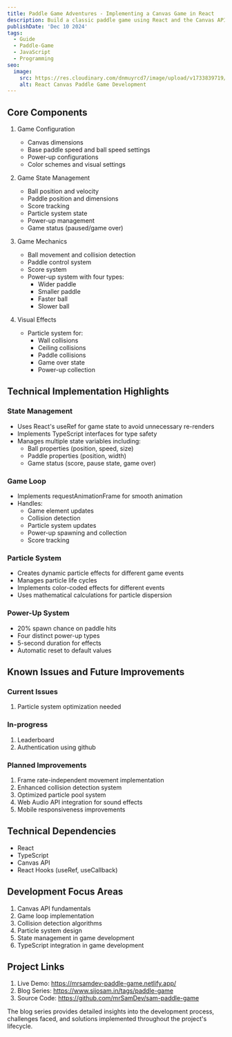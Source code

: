 ```yaml
---
title: Paddle Game Adventures - Implementing a Canvas Game in React
description: Build a classic paddle game using React and the Canvas API. We'll cover game loops, collision detection, particle effects, and power-ups while exploring fundamental game development concepts.
publishDate: 'Dec 10 2024'
tags:
  - Guide
  - Paddle-Game
  - JavaScript
  - Programming
seo:
  image:
    src: https://res.cloudinary.com/dnmuyrcd7/image/upload/v1733839719/Blog/canvas.png
    alt: React Canvas Paddle Game Development
---
```


## Core Components

1. Game Configuration

   - Canvas dimensions
   - Base paddle speed and ball speed settings
   - Power-up configurations
   - Color schemes and visual settings

2. Game State Management

   - Ball position and velocity
   - Paddle position and dimensions
   - Score tracking
   - Particle system state
   - Power-up management
   - Game status (paused/game over)

3. Game Mechanics

   - Ball movement and collision detection
   - Paddle control system
   - Score system
   - Power-up system with four types:
     - Wider paddle
     - Smaller paddle
     - Faster ball
     - Slower ball

4. Visual Effects
   - Particle system for:
     - Wall collisions
     - Ceiling collisions
     - Paddle collisions
     - Game over state
     - Power-up collection

## Technical Implementation Highlights

### State Management

- Uses React's useRef for game state to avoid unnecessary re-renders
- Implements TypeScript interfaces for type safety
- Manages multiple state variables including:
  - Ball properties (position, speed, size)
  - Paddle properties (position, width)
  - Game status (score, pause state, game over)

### Game Loop

- Implements requestAnimationFrame for smooth animation
- Handles:
  - Game element updates
  - Collision detection
  - Particle system updates
  - Power-up spawning and collection
  - Score tracking

### Particle System

- Creates dynamic particle effects for different game events
- Manages particle life cycles
- Implements color-coded effects for different events
- Uses mathematical calculations for particle dispersion

### Power-Up System

- 20% spawn chance on paddle hits
- Four distinct power-up types
- 5-second duration for effects
- Automatic reset to default values

## Known Issues and Future Improvements

### Current Issues

1. Particle system optimization needed

### In-progress

1. Leaderboard
2. Authentication using github

### Planned Improvements

1. Frame rate-independent movement implementation
2. Enhanced collision detection system
3. Optimized particle pool system
4. Web Audio API integration for sound effects
5. Mobile responsiveness improvements

## Technical Dependencies

- React
- TypeScript
- Canvas API
- React Hooks (useRef, useCallback)

## Development Focus Areas

1. Canvas API fundamentals
2. Game loop implementation
3. Collision detection algorithms
4. Particle system design
5. State management in game development
6. TypeScript integration in game development

## Project Links

1. Live Demo: https://mrsamdev-paddle-game.netlify.app/
2. Blog Series: https://www.sijosam.in/tags/paddle-game
3. Source Code: https://github.com/mrSamDev/sam-paddle-game

The blog series provides detailed insights into the development process, challenges faced, and solutions implemented throughout the project's lifecycle.
